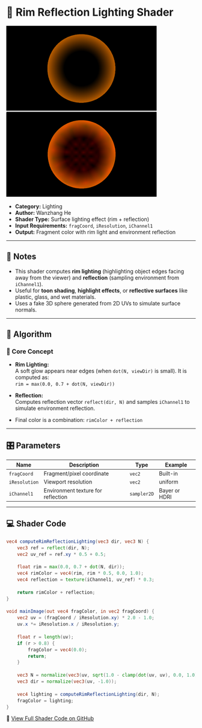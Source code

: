# 🧩 Rim Reflection Lighting Shader

<img src="https://github.com/friedaxvictoria/procedural_shader_framework/blob/main/shaders/screenshots/lighting/RimReflectionLighting_black.png?raw=true" alt="Rim Lighting on Black Background" width="400" height="225">
<img src="https://github.com/friedaxvictoria/procedural_shader_framework/blob/main/shaders/screenshots/lighting/RimReflectionLighting_Bayer.png?raw=true" alt="Reflection Highlight with Bayer Background" width="400" height="225">

- **Category:** Lighting  
- **Author:** Wanzhang He  
- **Shader Type:** Surface lighting effect (rim + reflection)  
- **Input Requirements:** `fragCoord`, `iResolution`, `iChannel1`  
- **Output:** Fragment color with rim light and environment reflection

---

## 📌 Notes

- This shader computes **rim lighting** (highlighting object edges facing away from the viewer) and **reflection** (sampling environment from `iChannel1`).
- Useful for **toon shading**, **highlight effects**, or **reflective surfaces** like plastic, glass, and wet materials.
- Uses a fake 3D sphere generated from 2D UVs to simulate surface normals.

---

## 🧠 Algorithm

### 🔷 Core Concept

- **Rim Lighting:**  
  A soft glow appears near edges (when `dot(N, viewDir)` is small). It is computed as:  
  `rim = max(0.0, 0.7 + dot(N, viewDir))`

- **Reflection:**  
  Computes reflection vector `reflect(dir, N)` and samples `iChannel1` to simulate environment reflection.

- Final color is a combination: `rimColor + reflection`

---

## 🎛️ Parameters

| Name          | Description                             | Type        | Example       |
|---------------|-----------------------------------------|-------------|----------------|
| `fragCoord`   | Fragment/pixel coordinate               | `vec2`      | Built-in       |
| `iResolution` | Viewport resolution                     | `vec2`      | uniform        |
| `iChannel1`   | Environment texture for reflection       | `sampler2D` | Bayer or HDRI  |

---

## 💻 Shader Code

```glsl
vec4 computeRimReflectionLighting(vec3 dir, vec3 N) {
    vec3 ref = reflect(dir, N);
    vec2 uv_ref = ref.xy * 0.5 + 0.5;

    float rim = max(0.0, 0.7 + dot(N, dir));
    vec4 rimColor = vec4(rim, rim * 0.5, 0.0, 1.0);
    vec4 reflection = texture(iChannel1, uv_ref) * 0.3;

    return rimColor + reflection;
}

void mainImage(out vec4 fragColor, in vec2 fragCoord) {
    vec2 uv = (fragCoord / iResolution.xy) * 2.0 - 1.0;
    uv.x *= iResolution.x / iResolution.y;

    float r = length(uv);
    if (r > 0.8) {
        fragColor = vec4(0.0);
        return;
    }

    vec3 N = normalize(vec3(uv, sqrt(1.0 - clamp(dot(uv, uv), 0.0, 1.0))));
    vec3 dir = normalize(vec3(uv, -1.0));

    vec4 lighting = computeRimReflectionLighting(dir, N);
    fragColor = lighting;
}
```
🔗 [View Full Shader Code on GitHub](https://github.com/friedaxvictoria/procedural_shader_framework/blob/main/shaders/shaders/lighting/Rim_lighting_and_reflection.glsl)
